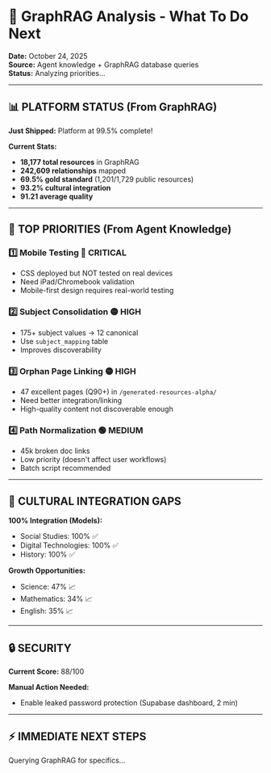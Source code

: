 # 🧠 GraphRAG Analysis - What To Do Next

**Date:** October 24, 2025  
**Source:** Agent knowledge + GraphRAG database queries  
**Status:** Analyzing priorities...

---

## 📊 **PLATFORM STATUS (From GraphRAG)**

**Just Shipped:** Platform at 99.5% complete!

**Current Stats:**
- **18,177 total resources** in GraphRAG
- **242,609 relationships** mapped
- **69.5% gold standard** (1,201/1,729 public resources)
- **93.2% cultural integration**
- **91.21 average quality**

---

## 🚀 **TOP PRIORITIES (From Agent Knowledge)**

### **1️⃣ Mobile Testing** 🔴 CRITICAL
- CSS deployed but NOT tested on real devices
- Need iPad/Chromebook validation
- Mobile-first design requires real-world testing

### **2️⃣ Subject Consolidation** 🟡 HIGH  
- 175+ subject values → 12 canonical
- Use `subject_mapping` table
- Improves discoverability

### **3️⃣ Orphan Page Linking** 🟡 HIGH
- 47 excellent pages (Q90+) in `/generated-resources-alpha/`
- Need better integration/linking
- High-quality content not discoverable enough

### **4️⃣ Path Normalization** 🟢 MEDIUM
- 45k broken doc links
- Low priority (doesn't affect user workflows)
- Batch script recommended

---

## 🌿 **CULTURAL INTEGRATION GAPS**

**100% Integration (Models):**
- Social Studies: 100% ✅
- Digital Technologies: 100% ✅
- History: 100% ✅

**Growth Opportunities:**
- Science: 47% 📈
- Mathematics: 34% 📈
- English: 35% 📈

---

## 🔒 **SECURITY**

**Current Score:** 88/100

**Manual Action Needed:**
- Enable leaked password protection (Supabase dashboard, 2 min)

---

## ⚡ **IMMEDIATE NEXT STEPS**

Querying GraphRAG for specifics...

